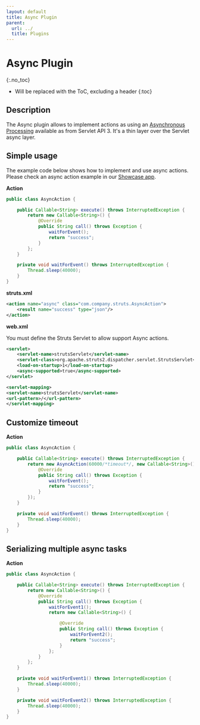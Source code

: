 ```yaml
---
layout: default
title: Async Plugin
parent:
  url: ../
  title: Plugins
---
```


# Async Plugin
{:.no_toc}

* Will be replaced with the ToC, excluding a header
{:toc}

## Description

The Async plugin allows to implement actions as using
an [Asynchronous Processing](https://docs.oracle.com/javaee/7/tutorial/servlets012.htm)
available as from Servlet API 3. It's a thin layer over the Servlet async layer.

## Simple usage

The example code below shows how to implement and use async actions. Please check an async action example
in our [Showcase app](https://github.com/apache/struts/tree/master/apps/showcase/src/main/java/org/apache/struts2/showcase/async).

**Action**

```java
public class AsyncAction {

    public Callable<String> execute() throws InterruptedException {
        return new Callable<String>() {
            @Override
            public String call() throws Exception {
                waitForEvent();
                return "success";
            }
        };
    }

    private void waitForEvent() throws InterruptedException {
        Thread.sleep(40000);
    }
}
```

**struts.xml**

```xml
<action name="async" class="com.company.struts.AsyncAction">
    <result name="success" type="json"/>
</action>
```

**web.xml**

You must define the Struts Servlet to allow support Async actions.

```xml
<servlet>
    <servlet-name>strutsServlet</servlet-name>
    <servlet-class>org.apache.struts2.dispatcher.servlet.StrutsServlet</servlet-class>
    <load-on-startup>1</load-on-startup>
    <async-supported>true</async-supported>
</servlet>

<servlet-mapping>
<servlet-name>strutsServlet</servlet-name>
<url-pattern>/</url-pattern>
</servlet-mapping>
```

## Customize timeout

**Action**

```java
public class AsyncAction {

    public Callable<String> execute() throws InterruptedException {
        return new AsyncAction(60000/*timeout*/, new Callable<String>() {
            @Override
            public String call() throws Exception {
                waitForEvent();
                return "success";
            }
        });
    }

    private void waitForEvent() throws InterruptedException {
        Thread.sleep(40000);
    }
}
```

## Serializing multiple async tasks

**Action**

```java
public class AsyncAction {

    public Callable<String> execute() throws InterruptedException {
        return new Callable<String>() {
            @Override
            public String call() throws Exception {
                waitForEvent1();
                return new Callable<String>() {

                    @Override
                    public String call() throws Exception {
                        waitForEvent2();
                        return "success";
                    }
                };
            }
        };
    }

    private void waitForEvent1() throws InterruptedException {
        Thread.sleep(40000);
    }

    private void waitForEvent2() throws InterruptedException {
        Thread.sleep(40000);
    }
}
```
